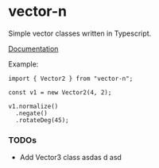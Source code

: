 # vector-n

Simple vector classes written in Typescript.

[Documentation](docs/index.html)

Example:
```
import { Vector2 } from "vector-n";

const v1 = new Vector2(4, 2);

v1.normalize()
  .negate()
  .rotateDeg(45);
```

### TODOs
- Add Vector3 class asdas d asd
